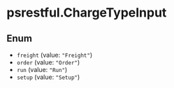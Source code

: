 # psrestful.ChargeTypeInput

## Enum

* `freight` (value: `"Freight"`)
* `order` (value: `"Order"`)
* `run` (value: `"Run"`)
* `setup` (value: `"Setup"`)
